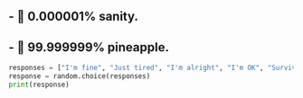 ## - 🚷 0.000001% sanity.
## - 🍍 99.999999% pineapple.

<!---
shir0tetsuo/shir0tetsuo is a ✨ special ✨ repository because its `README.md` (this file) appears on your GitHub profile.
You can click the Preview link to take a look at your changes.
This is the secret.
--->
```python
responses = ["I'm fine", "Just tired", "I'm alright", "I'm OK", "Surviving"]
response = random.choice(responses)
print(response)
```
